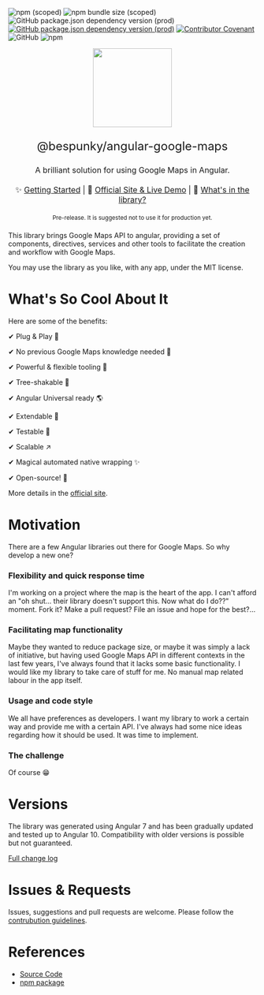 ![npm (scoped)](https://img.shields.io/npm/v/@bespunky/angular-google-maps?style=flat-square&label=version)
![npm bundle size (scoped)](https://img.shields.io/bundlephobia/min/@bespunky/angular-google-maps?style=flat-square)
![GitHub package.json dependency version (prod)](https://img.shields.io/github/package-json/dependency-version/bespunky/angular-google-maps/@angular/core?style=flat-square)
[![GitHub package.json dependency version (prod)](https://img.shields.io/github/package-json/dependency-version/bespunky/angular-google-maps/@bespunky/angular-zen?style=flat-square)](https://npmjs.com/package/@bespunky/angular-zen)
[![Contributor Covenant](https://img.shields.io/badge/Contributor%20Covenant-v2.0%20adopted-ff69b4.svg?style=flat-square)](https://github.com/BeSpunky/angular-google-maps/blob/master/code_of_conduct.md)
![GitHub](https://img.shields.io/github/license/bespunky/angular-google-maps?style=flat-square)
![npm](https://img.shields.io/npm/dt/@bespunky/angular-google-maps?style=flat-square)

<p align="center">
    <img src="https://bs-angular-g-maps.web.app/assets/logo.svg" width="160"/>
</p>

<p align="center" style="font-size: x-large">@bespunky/angular-google-maps</p>
<p align="center" style="font-size: medium">A brilliant solution for using Google Maps in Angular.</p>

<p align="center" style="font-size: medium; margin: 20px auto">
    ✨ <a href="https://bs-angular-g-maps.web.app/docs/additional-documentation/getting-started.html">Getting Started</a> |
    🙌 <a href="https://bs-angular-g-maps.web.app">Official Site & Live Demo</a> |
    🎁 <a href="https://bs-angular-g-maps.web.app/docs/modules.html">What's in the library?</a>
</p>

<p align="center" style="font-size: smaller; margin: 20px auto;">Pre-release. It is suggested not to use it for production yet.</p>

This library brings Google Maps API to angular, providing a set of components, directives, services and other tools to facilitate the creation and workflow with Google Maps.

You may use the library as you like, with any app, under the MIT license.

# What's So Cool About It
Here are some of the benefits:

✔ Plug & Play 🔌

✔ No previous Google Maps knowledge needed 🤯

✔ Powerful & flexible tooling 💪

✔ Tree-shakable 🌳

✔ Angular Universal ready 🌎

✔ Extendable 🧩

✔ Testable 🧪

✔ Scalable ↗

✔ Magical automated native wrapping ✨

✔ Open-source! 🤩

More details in the [official site](https://bs-angular-g-maps.web.app/).

# Motivation
There are a few Angular libraries out there for Google Maps. So why develop a new one?

### Flexibility and quick response time
I'm working on a project where the map is the heart of the app. I can't afford an "oh shut... their library doesn't support this. Now what do I do??" moment. Fork it? Make a pull request? File an issue and hope for the best?...

### Facilitating map functionality
Maybe they wanted to reduce package size, or maybe it was simply a lack of initiative, but having used Google Maps API in different contexts in the last few years, I've always found that it lacks some basic functionality. I would like my library to take care of stuff for me. No manual map related labour in the app itself.

### Usage and code style
We all have preferences as developers. I want my library to work a certain way and provide me with a certain API. I've always had some nice ideas regarding how it should be used. It was time to implement.

### The challenge
Of course 😁

# Versions
The library was generated using Angular 7 and has been gradually updated and tested up to Angular 10. 
Compatibility with older versions is possible but not guaranteed.

[Full change log](https://bs-angular-g-maps.web.app/docs/changelog.html)

# Issues & Requests
Issues, suggestions and pull requests are welcome. Please follow the [contrubution guidelines](https://bs-angular-g-maps.web.app/docs/contributing.html).

# References
- [Source Code](https://github.com/bespunky/angular-google-maps)
- [npm package](https://www.npmjs.com/package/%40bespunky/angular-google-maps)
